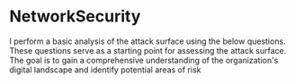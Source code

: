 # NetworkSecurity
I perform a basic analysis of the attack surface using the below questions. These questions serve as a starting point for assessing the attack surface. The goal is to gain a comprehensive understanding of the organization's digital landscape and identify potential areas of risk
